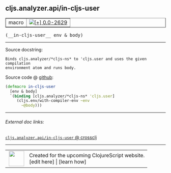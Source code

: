## cljs.analyzer.api/in-cljs-user



 <table border="1">
<tr>
<td>macro</td>
<td><a href="https://github.com/cljsinfo/cljs-api-docs/tree/0.0-2629"><img valign="middle" alt="[+] 0.0-2629" title="Added in 0.0-2629" src="https://img.shields.io/badge/+-0.0--2629-lightgrey.svg"></a> </td>
</tr>
</table>


 <samp>
(__in-cljs-user__ env & body)<br>
</samp>

---





Source docstring:

```
Binds cljs.analyzer/*cljs-ns* to 'cljs.user and uses the given compilation
environment atom and runs body.
```


Source code @ [github](https://github.com/clojure/clojurescript/blob/r3255/src/main/clojure/cljs/analyzer/api.clj#L126-L132):

```clj
(defmacro in-cljs-user
  [env & body]
  `(binding [cljs.analyzer/*cljs-ns* 'cljs.user]
     (cljs.env/with-compiler-env ~env
       ~@body)))
```

<!--
Repo - tag - source tree - lines:

 <pre>
clojurescript @ r3255
└── src
    └── main
        └── clojure
            └── cljs
                └── analyzer
                    └── <ins>[api.clj:126-132](https://github.com/clojure/clojurescript/blob/r3255/src/main/clojure/cljs/analyzer/api.clj#L126-L132)</ins>
</pre>

-->

---



###### External doc links:

[`cljs.analyzer.api/in-cljs-user` @ crossclj](http://crossclj.info/fun/cljs.analyzer.api/in-cljs-user.html)<br>

---

 <table>
<tr><td>
<img valign="middle" align="right" width="48px" src="http://i.imgur.com/Hi20huC.png">
</td><td>
Created for the upcoming ClojureScript website.<br>
[edit here] | [learn how]
</td></tr></table>

[edit here]:https://github.com/cljsinfo/cljs-api-docs/blob/master/cljsdoc/cljs.analyzer.api/in-cljs-user.cljsdoc
[learn how]:https://github.com/cljsinfo/cljs-api-docs/wiki/cljsdoc-files

<!--

This information was too distracting to show to readers, but I'll leave it
commented here since it is helpful to:

- pretty-print the data used to generate this document
- and show how to retrieve that data



The API data for this symbol:

```clj
{:ns "cljs.analyzer.api",
 :name "in-cljs-user",
 :signature ["[env & body]"],
 :history [["+" "0.0-2629"]],
 :type "macro",
 :full-name-encode "cljs.analyzer.api/in-cljs-user",
 :source {:code "(defmacro in-cljs-user\n  [env & body]\n  `(binding [cljs.analyzer/*cljs-ns* 'cljs.user]\n     (cljs.env/with-compiler-env ~env\n       ~@body)))",
          :title "Source code",
          :repo "clojurescript",
          :tag "r3255",
          :filename "src/main/clojure/cljs/analyzer/api.clj",
          :lines [126 132]},
 :full-name "cljs.analyzer.api/in-cljs-user",
 :docstring "Binds cljs.analyzer/*cljs-ns* to 'cljs.user and uses the given compilation\nenvironment atom and runs body."}

```

Retrieve the API data for this symbol:

```clj
;; from Clojure REPL
(require '[clojure.edn :as edn])
(-> (slurp "https://raw.githubusercontent.com/cljsinfo/cljs-api-docs/catalog/cljs-api.edn")
    (edn/read-string)
    (get-in [:symbols "cljs.analyzer.api/in-cljs-user"]))
```

-->
